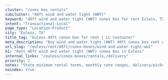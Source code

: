 ```yaml
---
cluster: "conex box rentals"
subcluster: "40ft wind and water tight (WWT)"
keyword: "40ft wind and water tight (WWT) conex box for rent Euless, TX"
intent: "Transactional-Local"
page_type: "Location-Product"
city: "Euless, TX"
title_tag: "Euless 40ft conex box for rent | LC Container"
meta_description: "Buy wind and water tight (WWT) 40ft conex box rent with local delivery in Euless, TX. LC Container — local Since 2003. Request a fast quote today."
url_slug: "/euless/rent/40ft/conex-boxes/wind-and-water-tight-wwt"
h1: "Rent 40ft wind and water tight (WWT) conex box in Euless"
internal_links: "/euless/conex-boxes/rentals,/delivery"
priority: 2
notes: "State minimum rental terms, monthly rate ranges, delivery/pickup fees, service area."
noindex: true
---
```


<!-- TODO: Add unique city/inventory copy, images, and internal links here. -->
